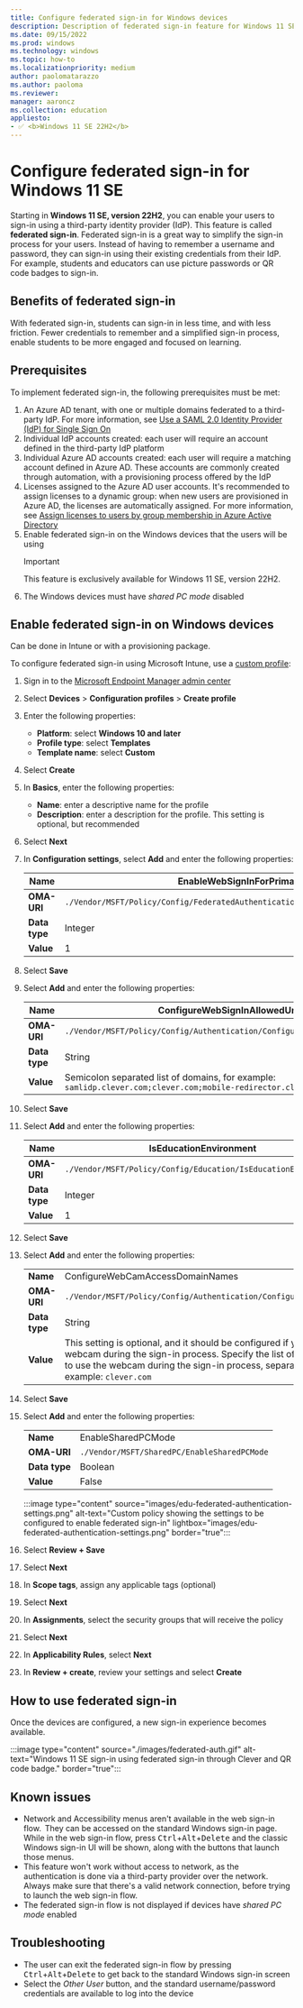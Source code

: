 ```yaml
---
title: Configure federated sign-in for Windows devices
description: Description of federated sign-in feature for Windows 11 SE and how to configure it via Intune
ms.date: 09/15/2022
ms.prod: windows
ms.technology: windows
ms.topic: how-to
ms.localizationpriority: medium
author: paolomatarazzo
ms.author: paoloma
ms.reviewer:
manager: aaroncz
ms.collection: education
appliesto:
- ✅ <b>Windows 11 SE 22H2</b>
---
```


<!-- MAXADO-6286399 -->
# Configure federated sign-in for Windows 11 SE

Starting in **Windows 11 SE, version 22H2**, you can enable your users to sign-in using a third-party identity provider (IdP). This feature is called **federated sign-in**. Federated sign-in is a great way to simplify the sign-in process for your users. Instead of having to remember a username and password, they can sign-in using their existing credentials from their IdP. For example, students and educators can use picture passwords or QR code badges to sign-in.

## Benefits of federated sign-in

With federated sign-in, students can sign-in in less time, and with less friction.
Fewer credentials to remember and a simplified sign-in process, enable students to be more engaged and focused on learning.

## Prerequisites

To implement federated sign-in, the following prerequisites must be met:

1. An Azure AD tenant, with one or multiple domains federated to a third-party IdP. For more information, see [Use a SAML 2.0 Identity Provider (IdP) for Single Sign On][AZ-1]
1. Individual IdP accounts created: each user will require an account defined in the third-party IdP platform
1. Individual Azure AD accounts created: each user will require a matching account defined in Azure AD. These accounts are commonly created through automation, with a provisioning process offered by the IdP
1. Licenses assigned to the Azure AD user accounts. It's recommended to assign licenses to a dynamic group: when new users are provisioned in Azure AD, the licenses are automatically assigned. For more information, see [Assign licenses to users by group membership in Azure Active Directory][AZ-2]
1. Enable federated sign-in on the Windows devices that the users will be using
    > [!IMPORTANT]
    > This feature is exclusively available for Windows 11 SE, version 22H2.
1. The Windows devices must have *shared PC mode* disabled

## Enable federated sign-in on Windows devices

Can be done in Intune or with a provisioning package.

To configure federated sign-in using Microsoft Intune, use a [custom profile][MEM-1]:

1. Sign in to the <a href="https://endpoint.microsoft.com/" target="_blank">Microsoft Endpoint Manager admin center</a>
1. Select **Devices** > **Configuration profiles** > **Create profile**
1. Enter the following properties:
    - **Platform**: select **Windows 10 and later**
    - **Profile type**: select **Templates**
    - **Template name**: select **Custom**
1. Select **Create**
1. In **Basics**, enter the following properties:
    - **Name**: enter a descriptive name for the profile
    - **Description**: enter a description for the profile. This setting is optional, but recommended
1. Select **Next**
1. In **Configuration settings**, select **Add** and enter the following properties:

    |Name|EnableWebSignInForPrimaryUser|
    | --- | --- |
    | **OMA-URI** | `./Vendor/MSFT/Policy/Config/FederatedAuthentication/EnableWebSignInForPrimaryUser` |
    | **Data type** | Integer |
    | **Value**| 1 |

1. Select **Save**
1. Select **Add** and enter the following properties:

    |Name|ConfigureWebSignInAllowedUrls|
    | --- | --- |
    | **OMA-URI** | `./Vendor/MSFT/Policy/Config/Authentication/ConfigureWebSignInAllowedUrls` |
    | **Data type** | String |
    | **Value**| Semicolon separated list of domains, for example: `samlidp.clever.com;clever.com;mobile-redirector.clever.com` |

1. Select **Save**
1. Select **Add** and enter the following properties:

    |Name|IsEducationEnvironment|
    | --- | --- |
    | **OMA-URI** | `./Vendor/MSFT/Policy/Config/Education/IsEducationEnvironment` |
    | **Data type** | Integer |
    | **Value**| 1 |

1. Select **Save**
1. Select **Add** and enter the following properties:
    
    |||
    | --- | --- |
    | **Name** |ConfigureWebCamAccessDomainNames|
    | **OMA-URI** | `./Vendor/MSFT/Policy/Config/Authentication/ConfigureWebCamAccessDomainNames` |
    | **Data type** | String |
    | **Value**| This setting is optional, and it should be configured if you need to use the webcam during the sign-in process. Specify the list of domains that are allowed to use the webcam during the sign-in process, separated by a semicolon. For example: `clever.com` |

1. Select **Save**
1. Select **Add** and enter the following properties:
    
    |||
    | --- | --- |
    | **Name** |EnableSharedPCMode|
    | **OMA-URI** | `./Vendor/MSFT/SharedPC/EnableSharedPCMode` |
    | **Data type** | Boolean |
    | **Value** | False |
    
    :::image type="content" source="images/edu-federated-authentication-settings.png" alt-text="Custom policy showing the settings to be configured to enable federated sign-in" lightbox="images/edu-federated-authentication-settings.png" border="true":::

1. Select **Review + Save**
1. Select **Next**
1. In **Scope tags**, assign any applicable tags (optional)
1. Select **Next**
1. In **Assignments**, select the security groups that will receive the policy
1. Select **Next**
1. In **Applicability Rules**, select **Next**
1. In **Review + create**, review your settings and select **Create**
## How to use federated sign-in

Once the devices are configured, a new sign-in experience becomes available.

:::image type="content" source="./images/federated-auth.gif" alt-text="Windows 11 SE sign-in using federated sign-in through Clever and QR code badge." border="true":::

## Known issues

- Network and Accessibility menus aren't available in the web sign-in flow.  They can be accessed on the standard Windows sign-in page. While in the web sign-in flow, press <kbd>Ctrl</kbd>+<kbd>Alt</kbd>+<kbd>Delete</kbd> and the classic Windows sign-in UI will be shown, along with the buttons that launch those menus.  
- This feature won't work without access to network, as the authentication is done via a third-party provider over the network. Always make sure that there's a valid network connection, before trying to launch the web sign-in flow.
- The federated sign-in flow is not displayed if devices have *shared PC mode* enabled

## Troubleshooting

- The user can exit the federated sign-in flow by pressing <kbd>Ctrl</kbd>+<kbd>Alt</kbd>+<kbd>Delete</kbd> to get back to the standard Windows sign-in screen
- Select the *Other User* button, and the standard username/password credentials are available to log into the device


[MEM-1]: /mem/intune/configuration/custom-settings-configure

[AZ-1]: /azure/active-directory/hybrid/how-to-connect-fed-saml-idp
[AZ-2]: /azure/active-directory/enterprise-users/licensing-groups-assign